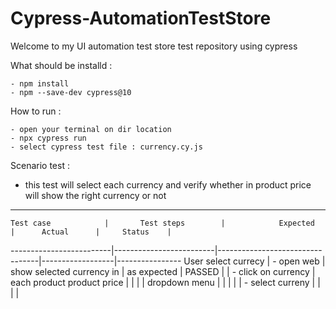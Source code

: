 # Cypress-AutomationTestStore
Welcome to my UI automation test store test repository using cypress

What should be installd : 
```
- npm install
- npm --save-dev cypress@10
```

How to run :
```
- open your terminal on dir location
- npx cypress run
- select cypress test file : currency.cy.js
```

Scenario test : 
- this test will select each currency and verify whether in product price will show the right currency or not

-------------------------------------------------------------------------------------------------------------------------
    Test case            |       Test steps        |            Expected             |      Actual      |     Status    |
-------------------------|-------------------------|---------------------------------|------------------|----------------
User select currecy      |  - open web             |   show selected currency in     |  as expected     |   PASSED      |
                         |  - click on currency    |   each product product price    |                  |               |
                         |    dropdown menu        |                                 |                  |               |
                         |  - select curreny       |                                 |                  |               |
                        
    
